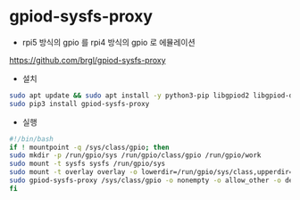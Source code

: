 # gpiod-sysfs-proxy

- rpi5 방식의 gpio 를 rpi4 방식의 gpio 로 에뮬레이션

<https://github.com/brgl/gpiod-sysfs-proxy>

- 설치
```bash
sudo apt update && sudo apt install -y python3-pip libgpiod2 libgpiod-dev fuse3
sudo pip3 install gpiod-sysfs-proxy
```

- 실행
```bash
#!/bin/bash
if ! mountpoint -q /sys/class/gpio; then
sudo mkdir -p /run/gpio/sys /run/gpio/class/gpio /run/gpio/work
sudo mount -t sysfs sysfs /run/gpio/sys
sudo mount -t overlay overlay -o lowerdir=/run/gpio/sys/class,upperdir=/run/gpio/class,workdir=/run/gpio/work /sys/class
sudo gpiod-sysfs-proxy /sys/class/gpio -o nonempty -o allow_other -o default_permissions -o entry_timeout=0
fi
```

